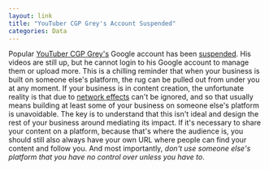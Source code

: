 ```yaml
---
layout: link
title: "YouTuber CGP Grey's Account Suspended"
categories: Data
---
```


Popular [YouTuber CGP Grey's](https://www.youtube.com/user/CGPGrey) Google account has been [suspended](https://twitter.com/cgpgrey/status/1175681091165966336). His videos are still up, but he cannot login to his Google account to manage them or upload more. This is a chilling reminder that when your business is built on someone else's platform, the rug can be pulled out from under you at any moment. If your business is in content creation, the unfortunate reality is that due to [network effects](https://en.wikipedia.org/wiki/Network_effect) can't be ignored, and so that usually means building at least some of your business on someone else's platform is unavoidable. The key is to understand that this isn't ideal and design the rest of your business around mediating its impact. If it's necessary to share your content on a platform, because that's where the audience is, you should still also always have your own URL where people can find your content and follow you. And most importantly, *don't use someone else's platform that you have no control over unless you have to*.

